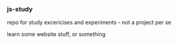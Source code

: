 ### js-study
repo for study excericises and experiments - not a project per se

learn some website stuff, or something